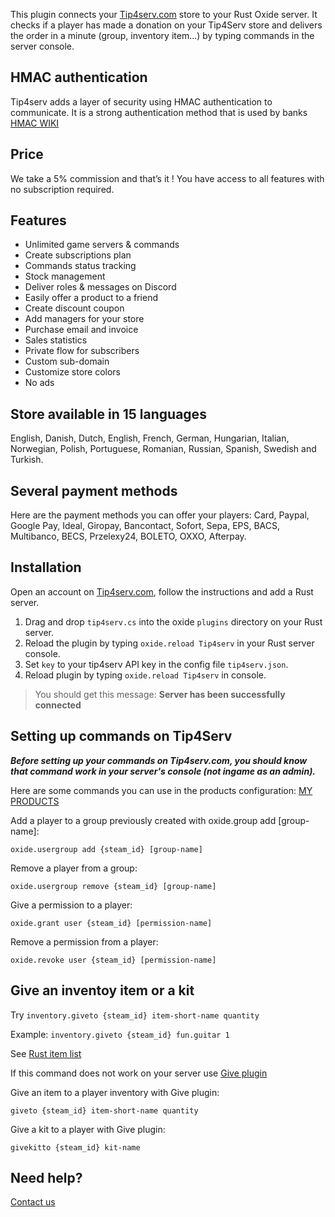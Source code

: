 This plugin connects your [Tip4serv.com](https://tip4serv.com/) store to your Rust Oxide server. It checks if a player has made a donation on your Tip4Serv store and delivers the order in a minute (group, inventory item...) by typing commands in the server console.

## HMAC authentication

Tip4serv adds a layer of security using HMAC authentication to communicate. It is a strong authentication method that is used by banks [HMAC WIKI](https://en.wikipedia.org/wiki/HMAC)

## Price

We take a 5% commission and that’s it ! You have access to all features with no subscription required.

## Features

* Unlimited game servers & commands
* Create subscriptions plan
* Commands status tracking
* Stock management
* Deliver roles & messages on Discord
* Easily offer a product to a friend
* Create discount coupon
* Add managers for your store
* Purchase email and invoice
* Sales statistics
* Private flow for subscribers
* Custom sub-domain
* Customize store colors
* No ads

## Store available in 15 languages

English, Danish, Dutch, English, French, German, Hungarian, Italian, Norwegian, Polish, Portuguese, Romanian, Russian, Spanish, Swedish and Turkish.

## Several payment methods

Here are the payment methods you can offer your players: Card, Paypal, Google Pay, Ideal, Giropay, Bancontact, Sofort, Sepa, EPS, BACS, Multibanco, BECS, Przelexy24, BOLETO, OXXO, Afterpay.

## Installation

Open an account on [Tip4serv.com](https://tip4serv.com/), follow the instructions and add a Rust server.

1) Drag and drop `tip4serv.cs` into the oxide `plugins` directory on your Rust server.
2) Reload the plugin by typing `oxide.reload Tip4serv` in your Rust server console.
3) Set `key` to your tip4serv API key in the config file `tip4serv.json`.
4) Reload plugin by typing `oxide.reload Tip4serv` in console.

> You should get this message: **Server has been successfully connected**

## Setting up commands on Tip4Serv

***Before setting up your commands on Tip4serv.com, you should know that command work in your server's console (not ingame as an admin).***

Here are some commands you can use in the products configuration: [MY PRODUCTS](https://tip4serv.com/dashboard/my-products)

Add a player to a group previously created with oxide.group add [group-name]:

`oxide.usergroup add {steam_id} [group-name]`

Remove a player from a group:

`oxide.usergroup remove {steam_id} [group-name]`

Give a permission to a player:

`oxide.grant user {steam_id} [permission-name]`

Remove a permission from a player:

`oxide.revoke user {steam_id} [permission-name]`

## Give an inventoy item or a kit

Try `inventory.giveto {steam_id} item-short-name quantity`

Example: `inventory.giveto {steam_id} fun.guitar 1`

See [Rust item list](https://www.corrosionhour.com/rust-item-list/)

If this command does not work on your server use [Give plugin](https://umod.org/plugins/give)

Give an item to a player inventory with Give plugin:

`giveto {steam_id} item-short-name quantity`

Give a kit to a player with Give plugin:

`givekitto {steam_id} kit-name`

## Need help?

[Contact us](https://tip4serv.com/contact)